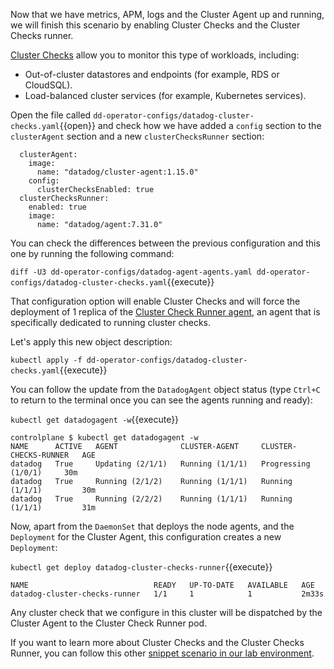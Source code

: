 Now that we have metrics, APM, logs and the Cluster Agent up and running, we will finish this scenario by enabling Cluster Checks and the Cluster Checks runner.

[Cluster Checks](https://docs.datadoghq.com/agent/cluster_agent/clusterchecks/) allow you to monitor this type of workloads, including:

* Out-of-cluster datastores and endpoints (for example, RDS or CloudSQL).
* Load-balanced cluster services (for example, Kubernetes services).

Open the file called `dd-operator-configs/datadog-cluster-checks.yaml`{{open}} and check how we have added a `config` section to the `clusterAgent` section and a new `clusterChecksRunner` section:

```
  clusterAgent:
    image:
      name: "datadog/cluster-agent:1.15.0"
    config:
      clusterChecksEnabled: true
  clusterChecksRunner:
    enabled: true
    image:
      name: "datadog/agent:7.31.0"
```

You can check the differences between the previous configuration and this one by running the following command:

`diff -U3 dd-operator-configs/datadog-agent-agents.yaml dd-operator-configs/datadog-cluster-checks.yaml`{{execute}}

That configuration option will enable Cluster Checks and will force the deployment of 1 replica of the [Cluster Check Runner agent](https://docs.datadoghq.com/agent/cluster_agent/clusterchecksrunner/?tab=operator), an agent that is specifically dedicated to running cluster checks.

Let's apply this new object description:

`kubectl apply -f dd-operator-configs/datadog-cluster-checks.yaml`{{execute}}

You can follow the update from the `DatadogAgent` object status (type `Ctrl+C` to return to the terminal once you can see the agents running and ready):

`kubectl get datadogagent -w`{{execute}}

```
controlplane $ kubectl get datadogagent -w
NAME      ACTIVE   AGENT              CLUSTER-AGENT     CLUSTER-CHECKS-RUNNER   AGE
datadog   True     Updating (2/1/1)   Running (1/1/1)   Progressing (1/0/1)     30m
datadog   True     Running (2/1/2)    Running (1/1/1)   Running (1/1/1)         30m
datadog   True     Running (2/2/2)    Running (1/1/1)   Running (1/1/1)         31m
```

Now, apart from the `DaemonSet` that deploys the node agents, and the `Deployment` for the Cluster Agent, this configuration creates a new `Deployment`:

`kubectl get deploy datadog-cluster-checks-runner`{{execute}}

```
NAME                            READY   UP-TO-DATE   AVAILABLE   AGE
datadog-cluster-checks-runner   1/1     1            1           2m33s
```

Any cluster check that we configure in this cluster will be dispatched by the Cluster Agent to the Cluster Check Runner pod.

If you want to learn more about Cluster Checks and the Cluster Checks Runner, you can follow this other [snippet scenario in our lab environment](https://labs.datadoghq.com/snippets/introduction-to-cluster-checks-and-endpoint-checks).
